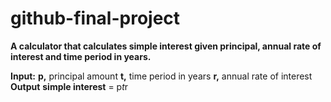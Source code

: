 # github-final-project

**A calculator that calculates simple interest given principal, annual rate of interest and time period in years.**

**Input:**
   **p,** principal amount
   **t,** time period in years
   **r,** annual rate of interest
**Output**
   **simple interest** = p*t*r
